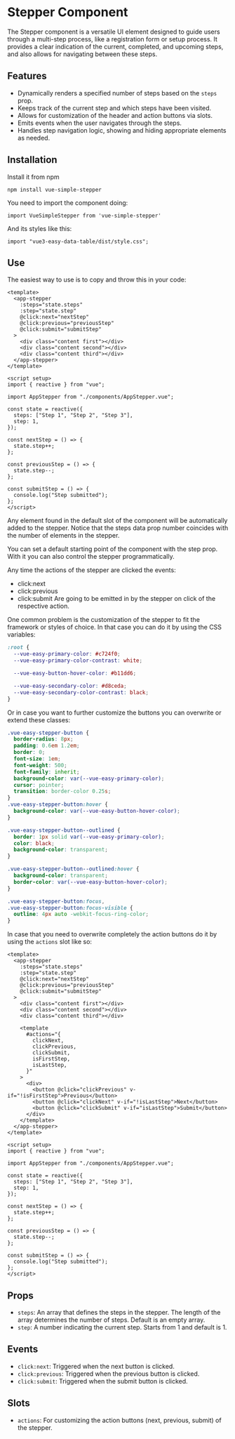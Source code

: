 # Stepper Component

The Stepper component is a versatile UI element designed to guide users through a multi-step process, like a registration form or setup process. It provides a clear indication of the current, completed, and upcoming steps, and also allows for navigating between these steps.

## Features

- Dynamically renders a specified number of steps based on the `steps` prop.
- Keeps track of the current step and which steps have been visited.
- Allows for customization of the header and action buttons via slots.
- Emits events when the user navigates through the steps.
- Handles step navigation logic, showing and hiding appropriate elements as needed.

## Installation

Install it from npm

`npm install vue-simple-stepper`

You need to import the component doing:

`import VueSimpleStepper from 'vue-simple-stepper'`

And its styles like this:

`import "vue3-easy-data-table/dist/style.css";`

## Use

The easiest way to use is to copy and throw this in your code:

```vue
<template>
  <app-stepper
    :steps="state.steps"
    :step="state.step"
    @click:next="nextStep"
    @click:previous="previousStep"
    @click:submit="submitStep"
  >
    <div class="content first"></div>
    <div class="content second"></div>
    <div class="content third"></div>
  </app-stepper>
</template>

<script setup>
import { reactive } from "vue";

import AppStepper from "./components/AppStepper.vue";

const state = reactive({
  steps: ["Step 1", "Step 2", "Step 3"],
  step: 1,
});

const nextStep = () => {
  state.step++;
};

const previousStep = () => {
  state.step--;
};

const submitStep = () => {
  console.log("Step submitted");
};
</script>
```

Any element found in the default slot of the component will be automatically added to the stepper.
Notice that the steps data prop number coincides with the number of elements in the stepper.

You can set a default starting point of the component with the step prop. With it you can also control the stepper programmatically.

Any time the actions of the stepper are clicked the events:

- click:next
- click:previous
- click:submit
  Are going to be emitted in by the stepper on click of the respective action.

One common problem is the customization of the stepper to fit the framework or styles of choice.
In that case you can do it by using the CSS variables:

```CSS
:root {
  --vue-easy-primary-color: #c724f0;
  --vue-easy-primary-color-contrast: white;

  --vue-easy-button-hover-color: #b11dd6;

  --vue-easy-secondary-color: #d8ceda;
  --vue-easy-secondary-color-contrast: black;
}
```

Or in case you want to further customize the buttons you can overwrite or extend these classes:

```CSS
.vue-easy-stepper-button {
  border-radius: 8px;
  padding: 0.6em 1.2em;
  border: 0;
  font-size: 1em;
  font-weight: 500;
  font-family: inherit;
  background-color: var(--vue-easy-primary-color);
  cursor: pointer;
  transition: border-color 0.25s;
}
.vue-easy-stepper-button:hover {
  background-color: var(--vue-easy-button-hover-color);
}

.vue-easy-stepper-button--outlined {
  border: 1px solid var(--vue-easy-primary-color);
  color: black;
  background-color: transparent;
}

.vue-easy-stepper-button--outlined:hover {
  background-color: transparent;
  border-color: var(--vue-easy-button-hover-color);
}

.vue-easy-stepper-button:focus,
.vue-easy-stepper-button:focus-visible {
  outline: 4px auto -webkit-focus-ring-color;
}
```

In case that you need to overwrite completely the action buttons do it by using the `actions` slot like so:

```vue
<template>
  <app-stepper
    :steps="state.steps"
    :step="state.step"
    @click:next="nextStep"
    @click:previous="previousStep"
    @click:submit="submitStep"
  >
    <div class="content first"></div>
    <div class="content second"></div>
    <div class="content third"></div>

    <template
      #actions="{
        clickNext,
        clickPrevious,
        clickSubmit,
        isFirstStep,
        isLastStep,
      }"
    >
      <div>
        <button @click="clickPrevious" v-if="!isFirstStep">Previous</button>
        <button @click="clickNext" v-if="!isLastStep">Next</button>
        <button @click="clickSubmit" v-if="isLastStep">Submit</button>
      </div>
    </template>
  </app-stepper>
</template>

<script setup>
import { reactive } from "vue";

import AppStepper from "./components/AppStepper.vue";

const state = reactive({
  steps: ["Step 1", "Step 2", "Step 3"],
  step: 1,
});

const nextStep = () => {
  state.step++;
};

const previousStep = () => {
  state.step--;
};

const submitStep = () => {
  console.log("Step submitted");
};
</script>
```

## Props

- `steps`: An array that defines the steps in the stepper. The length of the array determines the number of steps. Default is an empty array.
- `step`: A number indicating the current step. Starts from 1 and default is 1.

## Events

- `click:next`: Triggered when the next button is clicked.
- `click:previous`: Triggered when the previous button is clicked.
- `click:submit`: Triggered when the submit button is clicked.

## Slots

- `actions`: For customizing the action buttons (next, previous, submit) of the stepper.
